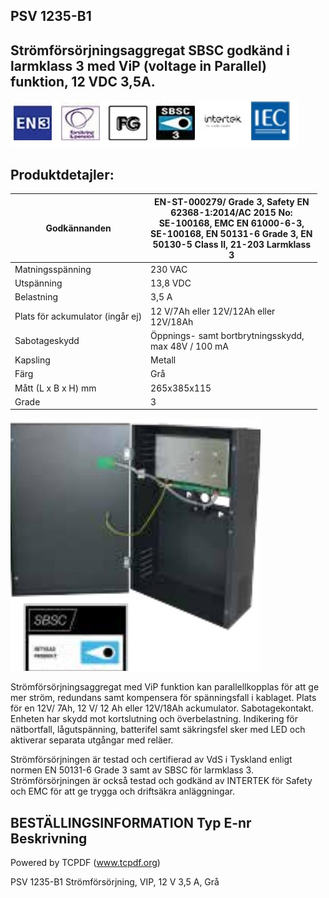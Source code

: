 ## PSV 1235-B1

## Strömförsörjningsaggregat SBSC godkänd i larmklass 3 med ViP (voltage in Parallel) funktion, 12 VDC 3,5A.

![](_page_0_Picture_4.jpeg)

## **Produktdetajler:**

| Godkännanden                     | EN-ST-000279/ Grade 3, Safety EN<br>62368-1:2014/AC 2015 No:<br>SE-100168, EMC EN 61000-6-3,<br>SE-100168, EN 50131-6 Grade 3, EN<br>50130-5 Class II, 21-203 Larmklass<br>3 |
|----------------------------------|------------------------------------------------------------------------------------------------------------------------------------------------------------------------------|
| Matningsspänning                 | 230 VAC                                                                                                                                                                      |
| Utspänning                       | 13,8 VDC                                                                                                                                                                     |
| Belastning                       | 3,5 A                                                                                                                                                                        |
| Plats för ackumulator (ingår ej) | 12 V/7Ah eller 12V/12Ah eller<br>12V/18Ah                                                                                                                                    |
| Sabotageskydd                    | Öppnings- samt bortbrytningsskydd,<br>max 48V / 100 mA                                                                                                                       |
| Kapsling                         | Metall                                                                                                                                                                       |
| Färg                             | Grå                                                                                                                                                                          |
| Mått (L x B x H) mm              | 265x385x115                                                                                                                                                                  |
| Grade                            | 3                                                                                                                                                                            |

![](_page_0_Picture_7.jpeg)

Strömförsörjningsaggregat med ViP funktion kan parallellkopplas för att ge mer ström, redundans samt kompensera för spänningsfall i kablaget. Plats för en 12V/ 7Ah, 12 V/ 12 Ah eller 12V/18Ah ackumulator. Sabotagekontakt. Enheten har skydd mot kortslutning och överbelastning. Indikering för nätbortfall, lågutspänning, batterifel samt säkringsfel sker med LED och aktiverar separata utgångar med reläer.

Strömförsörjningen är testad och certifierad av VdS i Tyskland enligt normen EN 50131-6 Grade 3 samt av SBSC för larmklass 3. Strömförsörjningen är också testad och godkänd av INTERTEK för Safety och EMC för att ge trygga och driftsäkra anläggningar.

## **BESTÄLLINGSINFORMATION Typ E-nr Beskrivning**

Powered by TCPDF (www.tcpdf.org)

PSV 1235-B1 Strömförsörjning, VIP, 12 V 3,5 A, Grå